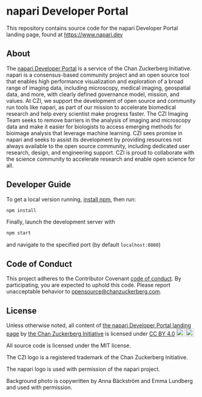 # napari Developer Portal

This repository contains source code for the napari Developer Portal landing page, found at https://www.napari.dev

## About

The [napari Developer Portal](https://napari.dev) is a service of the Chan Zuckerberg Initiative. napari is a consensus-based community project and an open source tool that enables high performance visualization and exploration of a broad range of imaging data, including microscopy, medical imaging, geospatial data, and more, with clearly defined governance model, mission, and values. At CZI, we support the development of open source and community run tools like napari, as part of our mission to accelerate biomedical research and help every scientist make progress faster. The CZI Imaging Team seeks to remove barriers in the analysis of imaging and microscopy data and make it easier for biologists to access emerging methods for bioimage analysis that leverage machine learning. CZI sees promise in napari and seeks to assist its development by providing resources not always available to the open source community, including dedicated user research, design, and engineering support. CZI is proud to collaborate with the science community to accelerate research and enable open science for all.

## Developer Guide

To get a local version running, [install npm](https://www.npmjs.com/get-npm), then run:

```bash
npm install
```

Finally, launch the development server with

```bash
npm start
```

and navigate to the specified port (by default `localhost:8080`)



## Code of Conduct

This project adheres to the Contributor Covenant [code of conduct](https://github.com/chanzuckerberg/.github/blob/master/CODE_OF_CONDUCT.md). By participating, you are expected to uphold this code. Please report unacceptable behavior to [opensource@chanzuckerberg.com](mailto:opensource@chanzuckerberg.com).
## License

<p xmlns:dct="http://purl.org/dc/terms/" xmlns:cc="http://creativecommons.org/ns#" class="license-text">Unless otherwise noted, all content of <a rel="cc:attributionURL" property="dct:title" href="www.napari.dev">the napari Developer Portal landing page</a> by <a rel="cc:attributionURL dct:creator" property="cc:attributionName" href="chanzuckerberg.com">the Chan Zuckerberg Initiative</a> is licensed under <a rel="license" href="https://creativecommons.org/licenses/by/4.0">CC BY 4.0<img style="height:22px!important;margin-left:3px;vertical-align:text-bottom;" src="https://mirrors.creativecommons.org/presskit/icons/cc.svg?ref=chooser-v1" /><img style="height:22px!important;margin-left:3px;vertical-align:text-bottom;" src="https://mirrors.creativecommons.org/presskit/icons/by.svg?ref=chooser-v1" /></a></p>

All source code is licensed under the MIT license.

The CZI logo is a registered trademark of the Chan Zuckerberg Initiative.

The napari logo is used with permission of the napari project.

Background photo is copywritten by Anna Bäckström and Emma Lundberg and used with permission.


